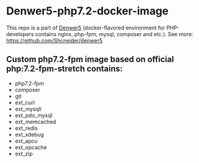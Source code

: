 # Denwer5-php7.2-docker-image
This repo is a part of [Denwer5](https://github.com/Shcneider/denwer5) 
(docker-flavored environment for PHP-developers contains nginx, php-fpm, mysql, composer and etc.).
See more: https://github.com/Shcneider/denwer5

## Custom php7.2-fpm image based on official php:7.2-fpm-stretch contains:
- php7.2-fpm
- composer
- git
- ext_curl
- ext_mysqli
- ext_pdo_mysql
- ext_memcached
- ext_redis
- ext_xdebug
- ext_apcu
- ext_opcache
- ext_zip
